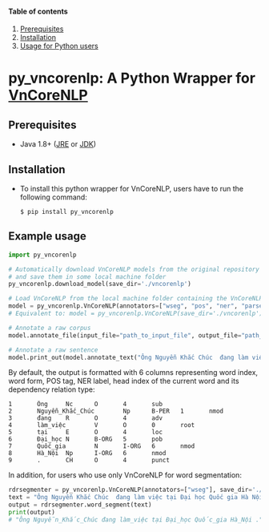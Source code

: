 #### Table of contents
1. [Prerequisites](#prerequisites)
2. [Installation](#install)
3. [Usage for Python users](#python)

# py_vncorenlp: A Python Wrapper for [VnCoreNLP](https://github.com/vncorenlp/VnCoreNLP)

## Prerequisites <a name="prerequisites"></a>

- Java 1.8+ ([JRE](http://www.oracle.com/technetwork/java/javase/downloads/jre8-downloads-2133155.html) or [JDK](http://www.oracle.com/technetwork/java/javase/downloads/jdk8-downloads-2133151.html))
## Installation <a name="install"></a>

- To install this python wrapper for VnCoreNLP, users have to run the following command:

    `$ pip install py_vncorenlp` 

## Example usage <a name="example"></a>

```python
import py_vncorenlp

# Automatically download VnCoreNLP models from the original repository
# and save them in some local machine folder
py_vncorenlp.download_model(save_dir='./vncorenlp')

# Load VnCoreNLP from the local machine folder containing the VnCoreNLP models
model = py_vncorenlp.VnCoreNLP(annotators=["wseg", "pos", "ner", "parse"], save_dir='./vncorenlp')
# Equivalent to: model = py_vncorenlp.VnCoreNLP(save_dir='./vncorenlp')

# Annotate a raw corpus
model.annotate_file(input_file="path_to_input_file", output_file="path_to_output_file")

# Annotate a raw sentence
model.print_out(model.annotate_text("Ông Nguyễn Khắc Chúc  đang làm việc tại Đại học Quốc gia Hà Nội."))
```

By default, the output is formatted with 6 columns representing word index, word form, POS tag, NER label, head index of the current word and its dependency relation type:

```
1       Ông     Nc      O       4       sub
2       Nguyễn_Khắc_Chúc        Np      B-PER   1       nmod
3       đang    R       O       4       adv
4       làm_việc        V       O       0       root
5       tại     E       O       4       loc
6       Đại_học N       B-ORG   5       pob
7       Quốc_gia        N       I-ORG   6       nmod
8       Hà_Nội  Np      I-ORG   6       nmod
9       .       CH      O       4       punct
```

In addition, for users who use only VnCoreNLP for word segmentation:

```python
rdrsegmenter = py_vncorenlp.VnCoreNLP(annotators=["wseg"], save_dir='./vncorenlp')
text = "Ông Nguyễn Khắc Chúc  đang làm việc tại Đại học Quốc gia Hà Nội."
output = rdrsegmenter.word_segment(text)
print(output)
# "Ông Nguyễn_Khắc_Chúc đang làm_việc tại Đại_học Quốc_gia Hà_Nội ."
```

